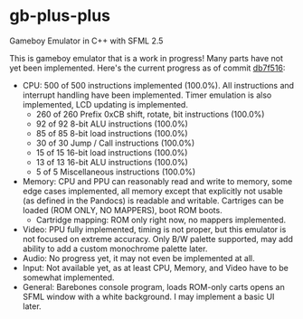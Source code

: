 # gb-plus-plus
Gameboy Emulator in C++ with SFML 2.5

This is gameboy emulator that is a work in progress! Many parts have not yet been implemented. Here's the current progress as of commit [db7f516](https://github.com/dfrias100/gb-plus-plus/commit/db7f5163d1cc2622bfe6729a3754da65b7489cab):
* CPU: 500 of 500 instructions implemented (100.0%). All instructions and interrupt handling have been implemented. Timer emulation is also implemented, LCD updating is implemented.
	- 260 of 260 Prefix 0xCB shift, rotate, bit instructions (100.0%)
	- 92 of 92 8-bit ALU instructions (100.0%)
	- 85 of 85 8-bit load instructions (100.0%)
	- 30 of 30 Jump / Call instructions (100.0%)
	- 15 of 15 16-bit load instructions (100.0%)
	- 13 of 13 16-bit ALU instructions (100.0%)
	-  5 of 5 Miscellaneous instructions (100.0%)
* Memory: CPU and PPU can reasonably read and write to memory, some edge cases implemented, all memory except that explicitly not usable (as defined in the Pandocs) is readable and writable. Cartriges can be loaded (ROM ONLY, NO MAPPERS), boot ROM boots.
  - Cartridge mapping: ROM only right now, no mappers implemented.
* Video: PPU fully implemented, timing is not proper, but this emulator is not focused on extreme accuracy. Only B/W palette supported, may add ability to add a custom monochrome palette later.
* Audio: No progress yet, it may not even be implemented at all.
* Input: Not available yet, as at least CPU, Memory, and Video have to be somewhat implemented.
* General: Barebones console program, loads ROM-only carts opens an SFML window with a white background. I may implement a basic UI later.
